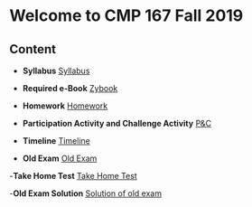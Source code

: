 # Welcome to CMP 167 Fall 2019


## Content
- **Syllabus**
[Syllabus](https://github.com/synac1/CMP1672019FallMW/blob/master/CMP167_Core_SyllabusWed.pdf)
- **Required e-Book**
[Zybook](https://learn.zybooks.com/zybook/CUNYCMP167Fall2019)
- **Homework**
[Homework](https://drive.google.com/drive/folders/1XdQ8CHmKnOPlA-PvB0oqqHqLe2wmPw0V?usp=sharing)
- **Participation Activity and Challenge Activity**
[P&C](https://drive.google.com/drive/folders/1Dr0IiesvtYE0ljlPEaNy94IiTWtokk6K?usp=sharing)
- **Timeline**
[Timeline](https://docs.google.com/spreadsheets/d/1WDhcmpQjTHTa-52IddyiODz6oqYMmQhtPgBwUoB-xi0/edit?usp=sharing)

- **Old Exam**
[Old Exam](https://github.com/synac1/CMP1672019FallMW/blob/master/exam1_f16(2).pdf)

-**Take Home Test**
[Take Home Test](https://github.com/synac1/CMP1672019FallMW/blob/master/THT.pdf)

-**Old Exam Solution**
[Solution of old exam](http://comet.lehman.cuny.edu/sfakhouri/teaching/cmp/cmp167/f16/exams-current/Exam1/exam1_f16_solutions.pdf)
